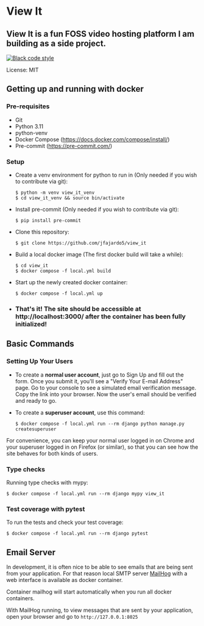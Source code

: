 # View It

## View It is a fun FOSS video hosting platform I am building as a side project.

[![Black code style](https://img.shields.io/badge/code%20style-black-000000.svg)](https://github.com/ambv/black)

License: MIT

## Getting up and running with docker

### Pre-requisites

- Git
- Python 3.11
- python-venv
- Docker Compose (https://docs.docker.com/compose/install/)
- Pre-commit (https://pre-commit.com/)

### Setup

- Create a venv environment for python to run in (Only needed if you wish to contribute via git):

      $ python -m venv view_it_venv
      $ cd view_it_venv && source bin/activate

- Install pre-commit (Only needed if you wish to contribute via git):

      $ pip install pre-commit

- Clone this repository:

      $ git clone https://github.com/jfajardo5/view_it

- Build a local docker image (The first docker build will take a while):

      $ cd view_it
      $ docker compose -f local.yml build

- Start up the newly created docker container:

      $ docker compose -f local.yml up

- ### That's it! The site should be accessible at http://localhost:3000/ after the container has been fully initialized!

## Basic Commands

### Setting Up Your Users

- To create a **normal user account**, just go to Sign Up and fill out the form. Once you submit it, you'll see a "Verify Your E-mail Address" page. Go to your console to see a simulated email verification message. Copy the link into your browser. Now the user's email should be verified and ready to go.

- To create a **superuser account**, use this command:

      $ docker compose -f local.yml run --rm django python manage.py createsuperuser

For convenience, you can keep your normal user logged in on Chrome and your superuser logged in on Firefox (or similar), so that you can see how the site behaves for both kinds of users.

### Type checks

Running type checks with mypy:

    $ docker compose -f local.yml run --rm django mypy view_it

### Test coverage with pytest

To run the tests and check your test coverage:

    $ docker compose -f local.yml run --rm django pytest

## Email Server

In development, it is often nice to be able to see emails that are being sent from your application. For that reason local SMTP server [MailHog](https://github.com/mailhog/MailHog) with a web interface is available as docker container.

Container mailhog will start automatically when you run all docker containers.

With MailHog running, to view messages that are sent by your application, open your browser and go to `http://127.0.0.1:8025`
